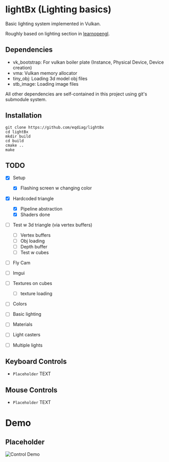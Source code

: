 # lightBx (Lighting basics)

Basic lighting system implemented in Vulkan.

Roughly based on lighting section in [learnopengl](https://learnopengl.com/Lighting).



## Dependencies
- vk_bootstrap: For vulkan boiler plate (Instance, Physical Device, Device creation)
- vma: Vulkan memory allocator
- tiny_obj: Loading 3d model obj files
- stb_image: Loading image files

All other dependencies are self-contained in this project using git's submodule system.


## Installation

```
git clone https://github.com/eqdiag/lightBx
cd lightBx
mkdir build
cd build
cmake ..
make
```

## TODO
- [x] Setup
	- [x] Flashing screen w changing color
- [x] Hardcoded triangle
	- [x] Pipeline abstraction
	- [x] Shaders done
- [ ] Test w 3d triangle (via vertex buffers)
	- [ ] Vertex buffers 
	- [ ] Obj loading
	- [ ] Depth buffer
	- [ ] Test w cubes
- [ ] Fly Cam
- [ ] Imgui
- [ ] Textures on cubes
	- [ ] texture loading
- [ ] Colors
- [ ] Basic lighting
- [ ] Materials
- [ ] Light casters
- [ ] Multiple lights


## Keyboard Controls
  * `Placeholder` TEXT


## Mouse Controls
  * `Placeholder` TEXT

# Demo
## Placeholder
![Control Demo](/screenshots/control_demo.gif "Control Demo")


